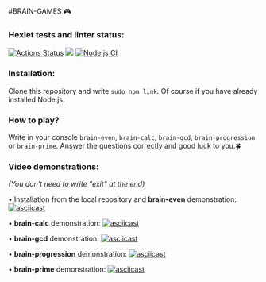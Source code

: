 #BRAIN-GAMES :video_game:

### Hexlet tests and linter status:
[![Actions Status](https://github.com/oli4ka14/frontend-project-lvl1/workflows/hexlet-check/badge.svg)](https://github.com/oli4ka14/frontend-project-lvl1/actions)
<a href="https://codeclimate.com/github/porkenzzilla/frontend-project-lvl1/maintainability"><img src="https://api.codeclimate.com/v1/badges/7ae9af3620320f5f15fd/maintainability" /></a>
[![Node.js CI](https://github.com/porkenzzilla/frontend-project-lvl1/actions/workflows/lint.yml/badge.svg)](https://github.com/porkenzzilla/frontend-project-lvl1/actions/workflows/lint.yml)

### Installation:

Clone this repository and write `sudo npm link`. Of course if you have already installed Node.js.

### How to play?

Write in your console `brain-even`, `brain-calc`, `brain-gcd`, `brain-progression` or `brain-prime`. Answer the questions correctly and good luck to you.:four_leaf_clover:

### Video demonstrations:

_(You don't need to write "exit" at the end)_

• Installation from the local repository and **brain-even** demonstration:
[![asciicast](https://asciinema.org/a/hFaH1vi3he5W3DvOtZEXmJLPr.svg)](https://asciinema.org/a/hFaH1vi3he5W3DvOtZEXmJLPr)

• **brain-calc** demonstration:
[![asciicast](https://asciinema.org/a/FfWj9XLZ6OHdnhFHZS6CuCOs0.svg)](https://asciinema.org/a/FfWj9XLZ6OHdnhFHZS6CuCOs0)

• **brain-gcd** demonstration:
[![asciicast](https://asciinema.org/a/Byx2IzkbLBEJSVzcK5AfseLzU.svg)](https://asciinema.org/a/Byx2IzkbLBEJSVzcK5AfseLzU)

• **brain-progression** demonstration:
[![asciicast](https://asciinema.org/a/yEk1YaBQFUtqA9MNneZmHcE7B.svg)](https://asciinema.org/a/yEk1YaBQFUtqA9MNneZmHcE7B)

• **brain-prime** demonstration:
[![asciicast](https://asciinema.org/a/bxl3pvdwpiwMKNZUS0os8QAi9.svg)](https://asciinema.org/a/bxl3pvdwpiwMKNZUS0os8QAi9)
